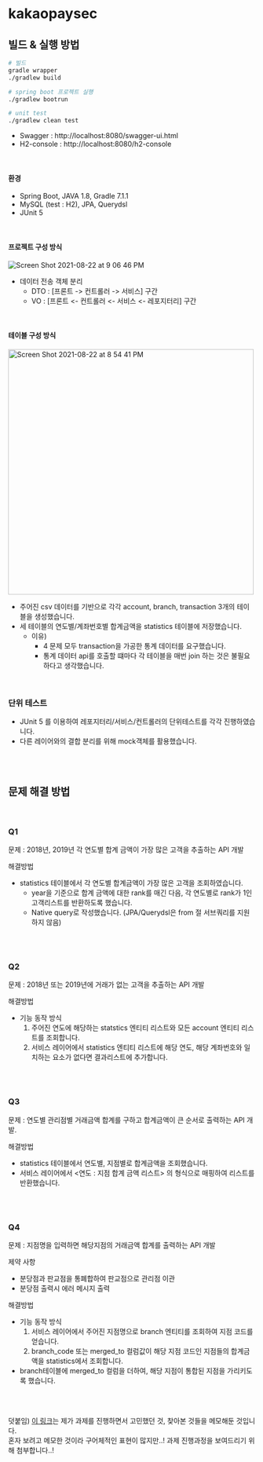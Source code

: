 # kakaopaysec

## 빌드 & 실행 방법

```bash
# 빌드
gradle wrapper
./gradlew build

# spring boot 프로젝트 실행
./gradlew bootrun

# unit test
./gradlew clean test
```

- Swagger : http://localhost:8080/swagger-ui.html
- H2-console : http://localhost:8080/h2-console

</br>

#### 환경


- Spring Boot, JAVA 1.8, Gradle 7.1.1
- MySQL (test : H2), JPA, Querydsl
- JUnit 5  

</br>

#### 프로젝트 구성 방식

![Screen Shot 2021-08-22 at 9 06 46 PM](https://user-images.githubusercontent.com/33947168/130354486-dcf39c54-dfd5-4dc7-be43-76ca88e171e2.png)


- 데이터 전송 객체 분리
  - DTO : [프론트 -> 컨트롤러 -> 서비스] 구간
  - VO : [프론트 <- 컨트롤러 <- 서비스 <- 레포지터리] 구간

</br>

#### 테이블 구성 방식

<img width="500" alt="Screen Shot 2021-08-22 at 8 54 41 PM" src="https://user-images.githubusercontent.com/33947168/130354150-a2c023db-4cb6-4e11-9a33-640eb8bd7cab.png">

- 주어진 csv 데이터를 기반으로 각각 account, branch, transaction 3개의 테이블을 생성했습니다.
- 세 테이블의 연도별/계좌번호별 합계금액을 statistics 테이블에 저장했습니다.
  - 이유)
    - 4 문제 모두 transaction을 가공한 통계 데이터를 요구했습니다.
    - 통계 데이터 api를 호출할 떄마다 각 테이블을 매번 join 하는 것은 불필요 하다고 생각했습니다.

</br>

### 단위 테스트

- JUnit 5 를 이용하여 레포지터리/서비스/컨트롤러의 단위테스트를 각각 진행하였습니다.
- 다른 레이어와의 결합 분리를 위해 mock객체를 활용했습니다.

</br>

</br>

## 문제 해결 방법

</br>

### Q1

문제 : 2018년, 2019년 각 연도별 합계 금액이 가장 많은 고객을 추출하는 API 개발

해결방법

- statistics 테이블에서 각 연도별 합계금액이 가장 많은 고객을 조회하였습니다.
  - year을 기준으로 합계 금액에 대한 rank를 매긴 다음, 각 연도별로 rank가 1인 고객리스트를 반환하도록 했습니다.
  - Native query로 작성했습니다. (JPA/Querydsl은 from 절 서브쿼리를 지원하지 않음)

</br>

</br>

### Q2

문제 : 2018년 또는 2019년에 거래가 없는 고객을 추출하는 API 개발

해결방법

- 기능 동작 방식
  1. 주어진 연도에 해당하는 statstics 엔티티 리스트와 모든 account 엔티티 리스트를 조회합니다.
  2. 서비스 레이어에서 statistics 엔티티 리스트에 해당 연도, 해당 계좌번호와 일치하는 요소가 없다면 결과리스트에 추가합니다.

</br>

</br>

### Q3

문제 : 연도별 관리점별 거래금액 합계를 구하고 합계금액이 큰 순서로 출력하는 API 개발.

해결방법

- statistics 테이블에서 연도별, 지점별로 합계금액을 조회했습니다. 
- 서비스 레이어에서 <연도 : 지점 합계 금액 리스트> 의 형식으로 매핑하여 리스트를 반환했습니다.

</br>

</br>

### Q4

문제 : 지점명을 입력하면 해당지점의 거래금액 합계를 출력하는 API 개발

제약 사항

- 분당점과 판교점을 통폐합하여 판교점으로 관리점 이관
- 분당점 출력시 에러 메시지 출력

해결방법

- 기능 동작 방식
  1. 서비스 레이어에서 주어진 지점명으로 branch 엔티티를 조회하여 지점 코드를 얻습니다.
  2. branch_code 또는 merged_to 컬럼값이 해당 지점 코드인 지점들의 합계금액을 statistics에서 조회합니다.
- branch테이블에 merged_to 컬럼을 더하여, 해당 지점이 통합된 지점을 가리키도록 했습니다. 

</br>

</br>

덧붙임) [이 링크](https://ivorymood.notion.site/544efb749b5043c7be89a74680b6c859?v=44bf739c7dc648e8bb5bf3b46f14f666)는 제가 과제를 진행하면서 고민했던 것, 찾아본 것들을 메모해둔 것입니다.  
혼자 보려고 메모한 것이라 구어체적인 표현이 많지만..! 과제 진행과정을 보여드리기 위해 첨부합니다..!

